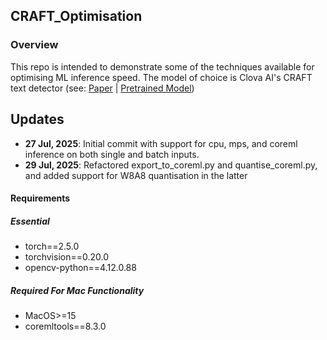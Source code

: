 ## CRAFT_Optimisation

### Overview

This repo is intended to demonstrate some of the techniques available for optimising ML inference speed. The model of choice is Clova AI's CRAFT text detector (see: [Paper](https://arxiv.org/abs/1904.01941) | [Pretrained Model](https://drive.google.com/open?id=1Jk4eGD7crsqCCg9C9VjCLkMN3ze8kutZ))

## Updates

- **27 Jul, 2025**: Initial commit with support for cpu, mps, and coreml inference on both single and batch inputs.
- **29 Jul, 2025**: Refactored export_to_coreml.py and quantise_coreml.py, and added support for W8A8 quantisation in the latter

#### Requirements

##### Essential

- torch==2.5.0
- torchvision==0.20.0
- opencv-python==4.12.0.88

##### Required For Mac Functionality

- MacOS>=15
- coremltools==8.3.0
